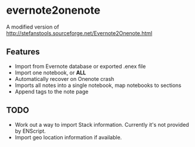 # evernote2onenote
A modified version of http://stefanstools.sourceforge.net/Evernote2Onenote.html

## Features

- Import from Evernote database or exported .enex file
- Import one notebook, or __ALL__
- Automatically recover on Onenote crash
- Imports all notes into a single notebook, map notebooks to sections
- Append tags to the note page

## TODO

- Work out a way to import Stack information. Currently it's not provided by ENScript.
- Import geo location information if available.
